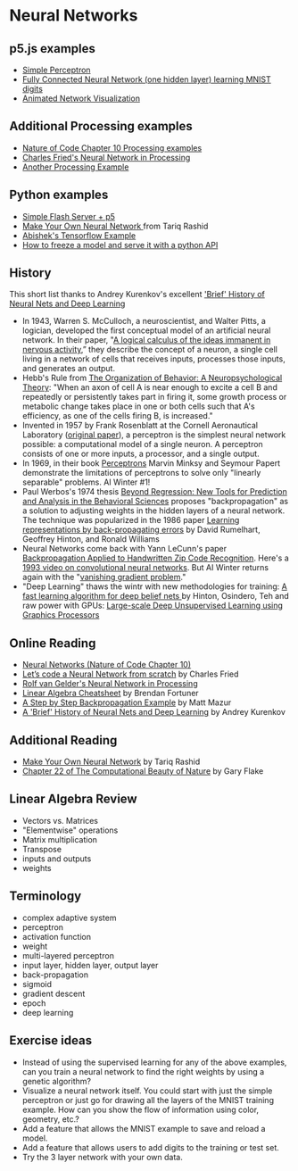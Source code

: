 # Neural Networks

## p5.js examples
* [Simple Perceptron ](https://github.com/shiffman/The-Nature-of-Code-Examples-p5.js/tree/master/chp10_nn/NOC_10_01_Perceptron)
* [Fully Connected Neural Network (one hidden layer) learning MNIST digits](https://github.com/shiffman/Neural-Network-p5)
* [Animated Network Visualization](https://github.com/shiffman/The-Nature-of-Code-Examples-p5.js/tree/master/chp10_nn/NOC_10_04_NetworkAnimation)

## Additional Processing examples
* [Nature of Code Chapter 10 Processing examples](https://github.com/shiffman/The-Nature-of-Code-Examples/tree/master/chp10_nn)
* [Charles Fried's Neural Network in Processing](https://github.com/CharlesFr/ANN_Tutorial)
* [Another Processing Example](https://github.com/ANyanCatFan/SimpleNN)

## Python examples
* [Simple Flash Server + p5]()
* [Make Your Own Neural Network ](https://github.com/makeyourownneuralnetwork/makeyourownneuralnetwork/) from Tariq Rashid
* [Abishek's Tensorflow Example](https://github.com/shekit/machine-learning-demystified/blob/master/week2/NeuralNet.ipynb)
* [How to freeze a model and serve it with a python API](https://blog.metaflow.fr/tensorflow-how-to-freeze-a-model-and-serve-it-with-a-python-api-d4f3596b3adc)

## History
This short list thanks to Andrey Kurenkov's excellent ['Brief' History of Neural Nets and Deep Learning](http://www.andreykurenkov.com/writing/a-brief-history-of-neural-nets-and-deep-learning/)
* In 1943, Warren S. McCulloch, a neuroscientist, and Walter Pitts, a logician, developed the first conceptual model of an artificial neural network. In their paper, "[A logical calculus of the ideas immanent in nervous activity](https://pdfs.semanticscholar.org/5272/8a99829792c3272043842455f3a110e841b1.pdf),” they describe the concept of a neuron, a single cell living in a network of cells that receives inputs, processes those inputs, and generates an output.
* Hebb's Rule from [The Organization of Behavior: A Neuropsychological Theory](https://alexa.design/2nyUyJi): "When an axon of cell A is near enough to excite a cell B and repeatedly or persistently takes part in firing it, some growth process or metabolic change takes place in one or both cells such that A's efficiency, as one of the cells firing B, is increased."
* Invented in 1957 by Frank Rosenblatt at the Cornell Aeronautical Laboratory ([original paper](http://www.ling.upenn.edu/courses/cogs501/Rosenblatt1958.pdf)), a perceptron is the simplest neural network possible: a computational model of a single neuron. A perceptron consists of one or more inputs, a processor, and a single output.
* In 1969, in their book [Perceptrons](https://mitpress.mit.edu/books/perceptrons) Marvin Minksy and Seymour Papert demonstrate the limitations of perceptrons to solve only "linearly separable" problems.  AI Winter #1!
* Paul Werbos's 1974 thesis [Beyond Regression: New Tools for Prediction and Analysis in the Behavioral Sciences](https://books.google.com/books/about/Beyond_Regression.html?id=z81XmgEACAAJ) proposes "backpropagation" as a solution to adjusting weights in the hidden layers of a neural network. The technique was popularized in the 1986 paper [Learning representations by back-propagating errors](http://www.iro.umontreal.ca/~vincentp/ift3395/lectures/backprop_old.pdf) by David Rumelhart, Geoffrey Hinton, and Ronald Williams
* Neural Networks come back with Yann LeCunn's paper [Backpropagation Applied to Handwritten Zip Code Recognition](http://yann.lecun.com/exdb/publis/pdf/lecun-89e.pdf). Here's a [1993 video on convolutional neural networks](https://youtu.be/FwFduRA_L6Q). But AI Winter returns again with the "[vanishing gradient problem](https://en.wikipedia.org/wiki/Vanishing_gradient_problem)."
* "Deep Learning" thaws the wintr with new methodologies for training: [A fast learning algorithm for deep belief nets ](https://www.cs.toronto.edu/~hinton/absps/fastnc.pdf) by Hinton, Osindero, Teh and raw power with GPUs: [Large-scale Deep Unsupervised Learning using Graphics Processors](http://www.machinelearning.org/archive/icml2009/papers/218.pdf)

## Online Reading
* [Neural Networks (Nature of Code Chapter 10)](http://natureofcode.com/book/chapter-10-neural-networks/)
* [Let’s code a Neural Network from scratch](https://medium.com/typeme/lets-code-a-neural-network-from-scratch-part-1-24f0a30d7d62) by Charles Fried
* [Rolf van Gelder's Neural Network in Processing](http://cagewebdev.com/wp-content/uploads/2017/01/Neural-Networks-for-Dummies.pdf)
* [Linear Algebra Cheatsheet](https://medium.com/towards-data-science/linear-algebra-cheat-sheet-for-deep-learning-cd67aba4526c) by Brendan Fortuner
* [A Step by Step Backpropagation Example](https://mattmazur.com/2015/03/17/a-step-by-step-backpropagation-example/) by Matt Mazur
* [A 'Brief' History of Neural Nets and Deep Learning](http://www.andreykurenkov.com/writing/a-brief-history-of-neural-nets-and-deep-learning/) by Andrey Kurenkov

## Additional Reading
* [Make Your Own Neural Network](http://amzn.to/2pgOaT9) by Tariq Rashid
* [Chapter 22 of The Computational Beauty of Nature](http://amzn.to/2oUYCjT) by Gary Flake

## Linear Algebra Review
* Vectors vs. Matrices
* "Elementwise" operations
* Matrix multiplication
* Transpose
* inputs and outputs
* weights

## Terminology
* complex adaptive system
* perceptron
* activation function
* weight
* multi-layered perceptron
* input layer, hidden layer, output layer
* back-propagation
* sigmoid
* gradient descent
* epoch
* deep learning

## Exercise ideas
* Instead of using the supervised learning for any of the above examples, can you train a neural network to find the right weights by using a genetic algorithm?
* Visualize a neural network itself. You could start with just the simple perceptron or just go for drawing all the layers of the MNIST training example. How can you show the flow of information using color, geometry, etc.?
* Add a feature that allows the MNIST example to save and reload a model.
* Add a feature that allows users to add digits to the training or test set.
* Try the 3 layer network with your own data.
